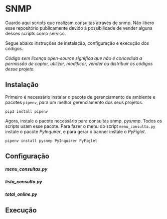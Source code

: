 # SNMP
Guardo aqui scripts que realizam consultas através de snmp. Não libero esse repositório publicamente devido à possibilidade de vender alguns desses scripts como serviço.

Segue abaixo instruções de instalação, configuração e execução dos códigos.

*Código sem licença open-source significa que não é concedida a permissão de copiar, utilizar, modificar, vender ou distribuir os códigos desse projeto.*


## Instalação
Primeiro é necessário instalar o pacote de gerenciamento de ambiente e pacotes `pipenv`, para um melhor gerenciamento dos seus projetos.
```
pip3 install pipenv
```
Agora, instale o pacote necessário para consultas snmp, *pysnmp*. Todos os scripts usam esse pacote. Para fazer o menu do script `menu_consulta.py` instale o pacote *PyInquirer*, e para gerar o banner instale o *PyFiglet*.
```
pipenv install pysnmp PyInquirer PyFiglet
```

## Configuração
##### menu_consultas.py

##### lista_consulta.py

##### total_online.py

## Execução
